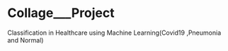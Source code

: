 # Collage___Project
Classification in Healthcare using Machine Learning(Covid19 ,Pneumonia and Normal)
